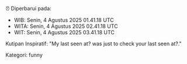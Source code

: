 ⏰ Diperbarui pada:
- WIB: Senin, 4 Agustus 2025 01.41.18 UTC
- WITA: Senin, 4 Agustus 2025 02.41.18 UTC
- WIT: Senin, 4 Agustus 2025 03.41.18 UTC

Kutipan Inspiratif:
"My last seen at? was just to check your last seen at?."


Kategori: funny

